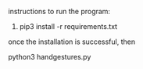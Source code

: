 instructions to run the program:

1. pip3 install -r requirements.txt

once the installation is successful, then 

python3 handgestures.py

